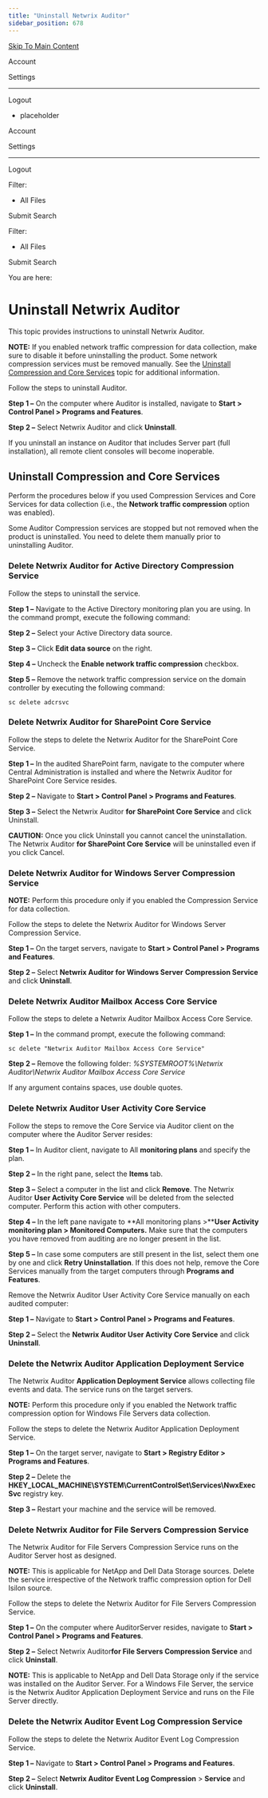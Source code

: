 ```yaml
---
title: "Uninstall Netwrix Auditor"
sidebar_position: 678
---
```


[Skip To Main Content](#)

Account

Settings

---

Logout

* placeholder

Account

Settings

---

Logout

Filter: 

* All Files

Submit Search

Filter: 

* All Files

Submit Search

You are here:

# Uninstall Netwrix Auditor

This topic provides instructions to uninstall Netwrix Auditor.

**NOTE:** If you enabled network traffic compression for data collection, make sure to disable it before uninstalling the product. Some network compression services must be removed manually. See the [Uninstall Compression and Core Services](#Uninstal "Uninstall Compression and Core Services") topic for additional information.

Follow the steps to uninstall Auditor.

**Step 1 –** On the computer where Auditor is installed, navigate to **Start \> Control Panel \> Programs and Features**.

**Step 2 –** Select Netwrix Auditor and click **Uninstall**.

If you uninstall an instance on Auditor that includes Server part (full installation), all remote client consoles will become inoperable.

## Uninstall Compression and Core Services

Perform the procedures below if you used Compression Services and Core Services for data collection (i.e., the **Network traffic compression** option was enabled).

Some Auditor Compression services are stopped but not removed when the product is uninstalled. You need to delete them manually prior to uninstalling Auditor.

### Delete Netwrix Auditor for Active Directory Compression Service

Follow the steps to uninstall the service.

**Step 1 –** Navigate to the Active Directory monitoring plan you are using. In the command prompt, execute the following command:

**Step 2 –** Select your Active Directory data source.

**Step 3 –** Click **Edit data source** on the right.

**Step 4 –** Uncheck the **Enable network traffic compression** checkbox.

**Step 5 –** Remove the network traffic compression service on the domain controller by executing the following command:

```
sc delete adcrsvc
```
### Delete Netwrix Auditor for SharePoint Core Service

Follow the steps to delete the Netwrix Auditor for the SharePoint Core Service.

**Step 1 –** In the audited SharePoint farm, navigate to the computer where Central Administration is installed and where the Netwrix Auditor for SharePoint Core Service resides.

**Step 2 –** Navigate to **Start \> Control Panel \> Programs and Features**.

**Step 3 –** Select the Netwrix Auditor **for SharePoint Core Service** and click Uninstall.

**CAUTION:** Once you click Uninstall you cannot cancel the uninstallation. The Netwrix Auditor **for SharePoint Core Service** will be uninstalled even if you click Cancel.

### Delete Netwrix Auditor for Windows Server Compression Service

**NOTE:** Perform this procedure only if you enabled the Compression Service for data collection.

Follow the steps to delete the Netwrix Auditor for Windows Server Compression Service.

**Step 1 –** On the target servers, navigate to **Start \> Control Panel \> Programs and Features**.

**Step 2 –** Select **Netwrix Auditor for Windows Server** **Compression Service** and click **Uninstall**.

### Delete Netwrix Auditor Mailbox Access Core Service

Follow the steps to delete a Netwrix Auditor Mailbox Access Core Service.

**Step 1 –** In the command prompt, execute the following command:

```
sc delete "Netwrix Auditor Mailbox Access Core Service"
```
**Step 2 –** Remove the following folder: *%SYSTEMROOT%\Netwrix Auditor\Netwrix Auditor Mailbox Access Core Service*

If any argument contains spaces, use double quotes.

### Delete Netwrix Auditor User Activity Core Service

Follow the steps to remove the Core Service via Auditor client on the computer where the Auditor Server resides:

**Step 1 –** In Auditor client, navigate to All **monitoring plans** and specify the plan.

**Step 2 –** In the right pane, select the **Items** tab.

**Step 3 –** Select a computer in the list and click **Remove**. The Netwrix Auditor **User Activity Core Service** will be deleted from the selected computer. Perform this action with other computers.

**Step 4 –** In the left pane navigate to **All monitoring plans \>****User Activity monitoring plan \> Monitored Computers.** Make sure that the computers you have removed from auditing are no longer present in the list.

**Step 5 –** In case some computers are still present in the list, select them one by one and click **Retry Uninstallation**. If this does not help, remove the Core Services manually from the target computers through **Programs and Features**.

Remove the Netwrix Auditor User Activity Core Service manually on each audited computer:

**Step 1 –** Navigate to **Start \> Control Panel \> Programs and Features**.

**Step 2 –** Select the **Netwrix Auditor User Activity** **Core Service**  and click **Uninstall**.

### Delete the Netwrix Auditor Application Deployment Service

The Netwrix Auditor **Application Deployment Service** allows collecting file events and data. The service runs on the target servers.

**NOTE:** Perform this procedure only if you enabled the Network traffic compression option for Windows File Servers data collection.

Follow the steps to delete the Netwrix Auditor Application Deployment Service.

**Step 1 –** On the target server, navigate to **Start \> Registry Editor \> Programs and Features**.

**Step 2 –** Delete the **HKEY_LOCAL_MACHINE\SYSTEM\CurrentControlSet\Services\NwxExecSvc** registry key.

**Step 3 –** Restart your machine and the service will be removed.

### Delete Netwrix Auditor for File Servers Compression Service

The Netwrix Auditor for File Servers Compression Service runs on the Auditor Server host as designed.

**NOTE:** This is applicable for NetApp and Dell Data Storage sources. Delete the service irrespective of the Network traffic compression option for Dell Isilon source.

Follow the steps to delete the Netwrix Auditor for File Servers Compression Service.

**Step 1 –** On the computer where AuditorServer resides, navigate to **Start \> Control Panel \> Programs and Features**.

**Step 2 –** Select Netwrix Auditor**for File Servers Compression Service** and click **Uninstall**.

**NOTE:** This is applicable to NetApp and Dell Data Storage only if the service was installed on the Auditor Server. For a Windows File Server, the service is the Netwrix Auditor Application Deployment Service and runs on the File Server directly.

### Delete the Netwrix Auditor Event Log Compression Service

Follow the steps to delete the Netwrix Auditor Event Log Compression Service.

**Step 1 –** Navigate to **Start \> Control Panel \> Programs and Features**.

**Step 2 –** Select **Netwrix Auditor Event Log Compression** \>  **Service**  and click **Uninstall**.